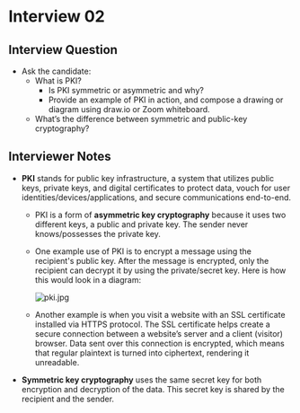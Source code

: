 # Interview 02

## Interview Question

- Ask the candidate: 
  - What is PKI?
    - Is PKI symmetric or asymmetric and why?
    - Provide an example of PKI in action, and compose a drawing or diagram using draw.io or Zoom whiteboard.
  - What’s the difference between symmetric and public-key cryptography?

## Interviewer Notes

- **PKI** stands for public key infrastructure, a system that utilizes public keys, private keys, and digital certificates to protect data, vouch for user identities/devices/applications, and secure communications end-to-end.
  - PKI is a form of **asymmetric key cryptography** because it uses two different keys, a public and private key. The sender never knows/possesses the private key.
  - One example use of PKI is to encrypt a message using the recipient's public key. After the message is encrypted, only the recipient can decrypt it by using the private/secret key. Here is how this would look in a diagram:
    
    ![pki.jpg](../assets/pki.jpg)

  - Another example is when you visit a website with an SSL certificate installed via HTTPS protocol. The SSL certificate helps create a secure connection between a website’s server and a client (visitor) browser. Data sent over this connection is encrypted, which means that regular plaintext is turned into ciphertext, rendering it unreadable. 

- **Symmetric key cryptography** uses the same secret key for both encryption and decryption of the data. This secret key is shared by the recipient and the sender.
